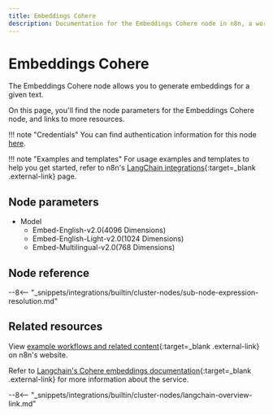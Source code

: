```yaml
---
title: Embeddings Cohere
description: Documentation for the Embeddings Cohere node in n8n, a workflow automation platform. Includes details of operations and configuration, and links to examples and credentials information.
---
```


# Embeddings Cohere

The Embeddings Cohere node allows you to generate embeddings for a given text.

On this page, you'll find the node parameters for the Embeddings Cohere node, and links to more resources.

!!! note "Credentials"
    You can find authentication information for this node [here](/integrations/builtin/credentials/cohere/).

!!! note "Examples and templates"
	For usage examples and templates to help you get started, refer to n8n's [LangChain integrations](https://n8n.io/integrations/embeddings-cohere/){:target=_blank .external-link} page.
	
## Node parameters

* Model
	* Embed-English-v2.0(4096 Dimensions)
	* Embed-English-Light-v2.0(1024 Dimensions)
	* Embed-Multilingual-v2.0(768 Dimensions)

## Node reference

--8<-- "_snippets/integrations/builtin/cluster-nodes/sub-node-expression-resolution.md"

## Related resources

View [example workflows and related content](https://n8n.io/integrations/embeddings-cohere/){:target=_blank .external-link} on n8n's website.

Refer to [Langchain's Cohere embeddings documentation](https://js.langchain.com/docs/modules/data_connection/text_embedding/integrations/cohere){:target=_blank .external-link} for more information about the service.

--8<-- "_snippets/integrations/builtin/cluster-nodes/langchain-overview-link.md"
